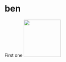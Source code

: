 # ben
First one
<img src="https://github.com/teamupstart/data_engineering/tree/master/project/google_sheets/img/sheets_icon.png" height ="120"/>
